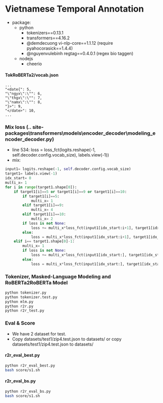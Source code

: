 # Vietnamese Temporal Annotation 
- package:
	+ python
		+ tokenizers==0.13.1
		+ transformers==4.16.2
		+ @demdecuong vi-nlp-core==1.1.12 (require pyahocorasick==1.4.4)
		+ @nguyenvulebinh regtag==0.4.0.1 (regex bio taggen)
	+ nodejs
		+ cheerio
#### TokRoBERTa2/vocab.json
```
...
"<date{": 5,
"\"ngyx\":\"": 6,
"\"thgx\":\"": 7,
"\"namx\":\"": 8,
"}>": 9,
"</date>": 10,
...
```
### Mix loss (.. site-packages\transformers\models\encoder_decoder\modeling_encoder_decoder.py)
- line 534: loss = loss_fct(logits.reshape(-1, self.decoder.config.vocab_size), labels.view(-1))
- mix:
```python
input1= logits.reshape(-1, self.decoder.config.vocab_size)
target1= labels.view(-1)
idx_start= 0
multi_x= 1
for i in range(target1.shape[0]):
	if target1[i]==5 or target1[i]==9 or target1[i]==10:
		if target1[i]==5:
			multi_x= 1
		elif target1[i]==9:
			multi_x= 4
		elif target1[i]==10:
			multi_x= 2
		if loss is not None:
			loss += multi_x*loss_fct(input1[idx_start:i+1], target1[idx_start:i+1])
		else:
			loss = multi_x*loss_fct(input1[idx_start:i+1], target1[idx_start:i+1])
	elif i== target1.shape[0]-1:
		multi_x= 1
		if loss is not None:
			loss += multi_x*loss_fct(input1[idx_start:], target1[idx_start:])
		else:
			loss = multi_x*loss_fct(input1[idx_start:], target1[idx_start:])
```

### Tokenizer, Masked-Language Modeling and RoBERTa2RoBERTa Model
```bash
python tokenizer.py
python tokenizer.test.py
python mlm.py
python r2r.py
python r2r_test.py
```

### Eval & Score
- We have 2 dataset for test.
- Copy datasets/test1/zip4.test.json to datasets/ or copy datasets/test1/zip4.test.json to datasets/
#### r2r_eval_best.py
```bash
python r2r_eval_best.py
bash score/s1.sh
```

#### r2r_eval_bs.py
```bash
python r2r_eval_bs.py
bash score/s1.sh
```